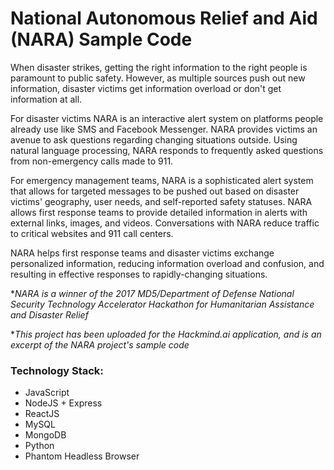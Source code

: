 # National Autonomous Relief and Aid (NARA) Sample Code

When disaster strikes, getting the right information to the right people is paramount to public safety. However, as multiple sources push out new information, disaster victims get information overload or don't get information at all.

For disaster victims NARA is an interactive alert system on platforms people already use like SMS and Facebook Messenger. NARA provides victims an avenue to ask questions regarding changing situations outside. Using natural language processing, NARA responds to frequently asked questions from non-emergency calls made to 911.

For emergency management teams, NARA is a sophisticated alert system that allows for targeted messages to be pushed out based on disaster victims' geography, user needs, and self-reported safety statuses. NARA allows first response teams to provide detailed information in alerts with external links, images, and videos. Conversations with NARA reduce traffic to critical websites and 911 call centers.

NARA helps first response teams and disaster victims exchange personalized information, reducing information overload and confusion, and resulting in effective responses to rapidly-changing situations.
 
 **NARA is a winner of the 2017 MD5/Department of Defense National Security Technology Accelerator Hackathon for Humanitarian Assistance and Disaster Relief*
 
**This project has been uploaded for the Hackmind.ai application, and is an excerpt of the NARA project's sample code*
 

### Technology Stack:
* JavaScript
* NodeJS + Express
* ReactJS
* MySQL
* MongoDB
* Python
* Phantom Headless Browser


